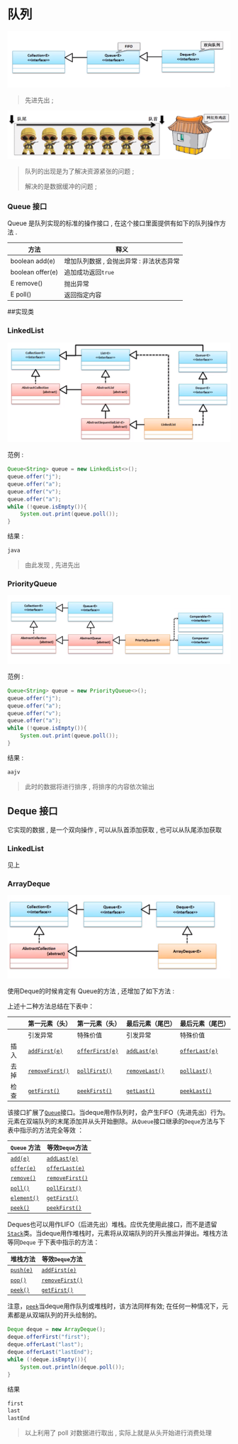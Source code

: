 # 队列

![1564367563092](assets/1564367563092.png)

> 先进先出 ;

![1564367829465](assets/1564367829465.png)

> 队列的出现是为了解决资源紧张的问题 ;
>
> 解决的是数据缓冲的问题 ;

### Queue 接口

Queue 是队列实现的标准的操作接口 , 在这个接口里面提供有如下的队列操作方法 . 

| 方法             | 释义                                     |
| ---------------- | ---------------------------------------- |
| boolean add(e)   | 增加队列数据 , 会抛出异常 : 非法状态异常 |
| boolean offer(e) | 追加成功返回`true`                       |
| E remove()       | 抛出异常                                 |
| E poll()         | 返回指定内容                             |

##实现类

### LinkedList

![1564384244604](assets/1564384244604.png)

范例 : 

``` java
Queue<String> queue = new LinkedList<>();
queue.offer("j");
queue.offer("a");
queue.offer("v");
queue.offer("a");
while (!queue.isEmpty()){
    System.out.print(queue.poll());
}
```

结果 : 

```cmd
java
```

> 由此发现 , 先进先出

### PriorityQueue

![1564384451529](assets/1564384451529.png)

范例 :

```java
Queue<String> queue = new PriorityQueue<>();
queue.offer("j");
queue.offer("a");
queue.offer("v");
queue.offer("a");
while (!queue.isEmpty()){
    System.out.print(queue.poll());
}
```

结果 :

```java
aajv
```

> 此时的数据将进行排序 , 将排序的内容依次输出

## Deque 接口

它实现的数据 , 是一个双向操作 , 可以从队首添加获取 , 也可以从队尾添加获取

### LinkedList

见上

### ArrayDeque

![1564385062264](assets/1564385062264.png)

使用Deque的时候肯定有 Queue的方法 , 还增加了如下方法 :

上述十二种方法总结在下表中：

|      | 第一元素（头）                                               | 第一元素（头）                                               | 最后元素（尾巴）                                             | 最后元素（尾巴）                                             |
| ---- | ------------------------------------------------------------ | ------------------------------------------------------------ | ------------------------------------------------------------ | ------------------------------------------------------------ |
|      | 引发异常                                                     | 特殊价值                                                     | 引发异常                                                     | 特殊价值                                                     |
| 插入 | [`addFirst(e)`](https://docs.oracle.com/en/java/javase/11/docs/api/java.base/java/util/Deque.html#addFirst(E)) | [`offerFirst(e)`](https://docs.oracle.com/en/java/javase/11/docs/api/java.base/java/util/Deque.html#offerFirst(E)) | [`addLast(e)`](https://docs.oracle.com/en/java/javase/11/docs/api/java.base/java/util/Deque.html#addLast(E)) | [`offerLast(e)`](https://docs.oracle.com/en/java/javase/11/docs/api/java.base/java/util/Deque.html#offerLast(E)) |
| 去掉 | [`removeFirst()`](https://docs.oracle.com/en/java/javase/11/docs/api/java.base/java/util/Deque.html#removeFirst()) | [`pollFirst()`](https://docs.oracle.com/en/java/javase/11/docs/api/java.base/java/util/Deque.html#pollFirst()) | [`removeLast()`](https://docs.oracle.com/en/java/javase/11/docs/api/java.base/java/util/Deque.html#removeLast()) | [`pollLast()`](https://docs.oracle.com/en/java/javase/11/docs/api/java.base/java/util/Deque.html#pollLast()) |
| 检查 | [`getFirst()`](https://docs.oracle.com/en/java/javase/11/docs/api/java.base/java/util/Deque.html#getFirst()) | [`peekFirst()`](https://docs.oracle.com/en/java/javase/11/docs/api/java.base/java/util/Deque.html#peekFirst()) | [`getLast()`](https://docs.oracle.com/en/java/javase/11/docs/api/java.base/java/util/Deque.html#getLast()) | [`peekLast()`](https://docs.oracle.com/en/java/javase/11/docs/api/java.base/java/util/Deque.html#peekLast()) |



该接口扩展了[`Queue`](https://docs.oracle.com/en/java/javase/11/docs/api/java.base/java/util/Queue.html)接口。当deque用作队列时，会产生FIFO（先进先出）行为。元素在双端队列的末尾添加并从头开始删除。从`Queue`接口继承的`Deque`方法与下表中指示的方法完全等效 ：

| `Queue` 方法                                                 | 等效`Deque`方法                                              |
| ------------------------------------------------------------ | ------------------------------------------------------------ |
| [`add(e)`](https://docs.oracle.com/en/java/javase/11/docs/api/java.base/java/util/Deque.html#add(E)) | [`addLast(e)`](https://docs.oracle.com/en/java/javase/11/docs/api/java.base/java/util/Deque.html#addLast(E)) |
| [`offer(e)`](https://docs.oracle.com/en/java/javase/11/docs/api/java.base/java/util/Deque.html#offer(E)) | [`offerLast(e)`](https://docs.oracle.com/en/java/javase/11/docs/api/java.base/java/util/Deque.html#offerLast(E)) |
| [`remove()`](https://docs.oracle.com/en/java/javase/11/docs/api/java.base/java/util/Deque.html#remove()) | [`removeFirst()`](https://docs.oracle.com/en/java/javase/11/docs/api/java.base/java/util/Deque.html#removeFirst()) |
| [`poll()`](https://docs.oracle.com/en/java/javase/11/docs/api/java.base/java/util/Deque.html#poll()) | [`pollFirst()`](https://docs.oracle.com/en/java/javase/11/docs/api/java.base/java/util/Deque.html#pollFirst()) |
| [`element()`](https://docs.oracle.com/en/java/javase/11/docs/api/java.base/java/util/Deque.html#element()) | [`getFirst()`](https://docs.oracle.com/en/java/javase/11/docs/api/java.base/java/util/Deque.html#getFirst()) |
| [`peek()`](https://docs.oracle.com/en/java/javase/11/docs/api/java.base/java/util/Deque.html#peek()) | [`peekFirst()`](https://docs.oracle.com/en/java/javase/11/docs/api/java.base/java/util/Deque.html#peekFirst()) |



Deques也可以用作LIFO（后进先出）堆栈。应优先使用此接口，而不是遗留[`Stack`](https://docs.oracle.com/en/java/javase/11/docs/api/java.base/java/util/Stack.html)类。当deque用作堆栈时，元素将从双端队列的开头推出并弹出。堆栈方法等同`Deque` 于下表中指示的方法：

| 堆栈方法                                                     | 等效`Deque`方法                                              |
| ------------------------------------------------------------ | ------------------------------------------------------------ |
| [`push(e)`](https://docs.oracle.com/en/java/javase/11/docs/api/java.base/java/util/Deque.html#push(E)) | [`addFirst(e)`](https://docs.oracle.com/en/java/javase/11/docs/api/java.base/java/util/Deque.html#addFirst(E)) |
| [`pop()`](https://docs.oracle.com/en/java/javase/11/docs/api/java.base/java/util/Deque.html#pop()) | [`removeFirst()`](https://docs.oracle.com/en/java/javase/11/docs/api/java.base/java/util/Deque.html#removeFirst()) |
| [`peek()`](https://docs.oracle.com/en/java/javase/11/docs/api/java.base/java/util/Deque.html#peek()) | [`getFirst()`](https://docs.oracle.com/en/java/javase/11/docs/api/java.base/java/util/Deque.html#getFirst()) |



注意，[`peek`](https://docs.oracle.com/en/java/javase/11/docs/api/java.base/java/util/Deque.html#peek())当deque用作队列或堆栈时，该方法同样有效; 在任何一种情况下，元素都是从双端队列的开头绘制的。

```java
Deque deque = new ArrayDeque();
deque.offerFirst("first");
deque.offerLast("last");
deque.offerLast("lastEnd");
while (!deque.isEmpty()){
    System.out.println(deque.poll());
}
```

结果

```cmd
first
last
lastEnd
```

> 以上利用了 poll 对数据进行取出 , 实际上就是从头开始进行消费处理